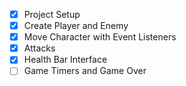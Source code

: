 - [X] Project Setup
- [X] Create Player and Enemy
- [X] Move Character with Event Listeners
- [X] Attacks
- [X] Health Bar Interface
- [ ] Game Timers and Game Over